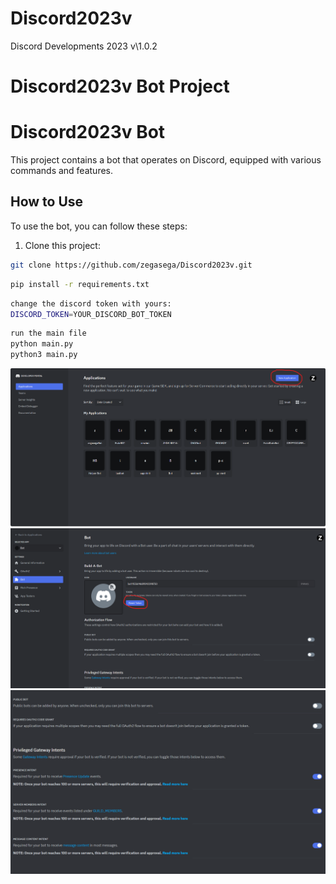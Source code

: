 # Discord2023v
Discord Developments 2023 v\1.0.2

#   Discord2023v Bot Project

# Discord2023v Bot

This project contains a bot that operates on Discord, equipped with various commands and features.

## How to Use

To use the bot, you can follow these steps:

1. Clone this project:



```bash
git clone https://github.com/zegasega/Discord2023v.git
```
```bash
pip install -r requirements.txt
```
```bash
change the discord token with yours:
DISCORD_TOKEN=YOUR_DISCORD_BOT_TOKEN
```

```bash
run the main file 
python main.py
python3 main.py
```

![Ekran Görüntüsü Açıklaması](images/createbot.png)
![Ekran Görüntüsü Açıklaması](images/gettoken.png)
![Ekran Görüntüsü Açıklaması](images/intents.png)
